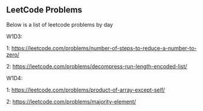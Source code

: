## LeetCode Problems

Below is a list of leetcode problems by day

W1D3:

1: https://leetcode.com/problems/number-of-steps-to-reduce-a-number-to-zero/

2: https://leetcode.com/problems/decompress-run-length-encoded-list/

W1D4:

1: https://leetcode.com/problems/product-of-array-except-self/

2: https://leetcode.com/problems/majority-element/
